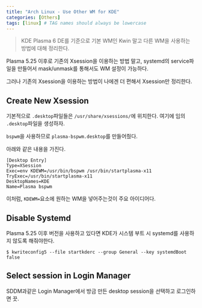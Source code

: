 ```yaml
---
title: "Arch Linux - Use Other WM for KDE"
categories: [Others]
tags: [linux] # TAG names should always be lowercase
---
```


> KDE Plasma 6 DE를 기준으로 기본 WM인 Kwin 말고 다른 WM을 사용하는 방법에 대해 정리한다.

Plasma 5.25 이후로 기존의 Xsession을 이용하는 방법 말고, systemd의 service파일을 만들어서 mask/unmask를 통해서도 WM 설정이 가능하다.

그러나 기존의 Xsession을 이용하는 방법이 나에겐 더 편해서 Xsession만 정리한다.


## Create New Xsession
기본적으로 `.desktop`파일들은 `/usr/share/xsessions/`에 위치한다. 여기에 임의 `.desktop`파일을 생성하자. 

`bspwm`을 사용하므로 `plasma-bspwm.desktop`를 만들어줬다.

아래와 같은 내용을 가진다.

```
[Desktop Entry]
Type=XSession
Exec=env KDEWM=/usr/bin/bspwm /usr/bin/startplasma-x11
TryExec=/usr/bin/startplasma-x11
DesktopNames=KDE
Name=Plasma bspwm
```
이처럼, `KDEWM=`요소에 원하는 WM을 넣어주는것이 주요 아이디어다.

## Disable Systemd
Plasma 5.25 이후 버전을 사용하고 있다면 KDE가 시스템 부트 시 systemd를 사용하지 않도록 해줘야한다.
```shell
$ kwriteconfig5 --file startkderc --group General --key systemdBoot false
```

## Select session in Login Manager
SDDM과같은 Login Manager에서 방금 만든 desktop session을 선택하고 로그인하면 끗.
